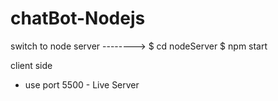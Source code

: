 # chatBot-Nodejs
switch to node server -------->
$ cd nodeServer
$ npm start


client side 
- use port 5500 - Live Server
